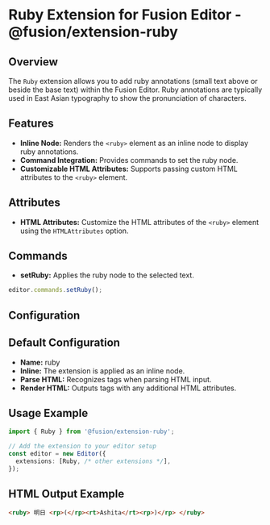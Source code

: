 # Ruby Extension for Fusion Editor - @fusion/extension-ruby

## Overview

The `Ruby` extension allows you to add ruby annotations (small text above or beside the base text) within the Fusion Editor. Ruby annotations are typically used in East Asian typography to show the pronunciation of characters.

## Features

- **Inline Node:** Renders the `<ruby>` element as an inline node to display ruby annotations.
- **Command Integration:** Provides commands to set the ruby node.
- **Customizable HTML Attributes:** Supports passing custom HTML attributes to the `<ruby>` element.

## Attributes

- **HTML Attributes:** Customize the HTML attributes of the `<ruby>` element using the `HTMLAttributes` option.

## Commands

- **setRuby:** Applies the ruby node to the selected text.
```typescript
editor.commands.setRuby();
```

## Configuration

## Default Configuration

- **Name:** ruby
- **Inline:** The extension is applied as an inline node.
- **Parse HTML:** Recognizes <ruby> tags when parsing HTML input.
- **Render HTML:** Outputs <ruby> tags with any additional HTML attributes.

## Usage Example

```typescript
import { Ruby } from '@fusion/extension-ruby';

// Add the extension to your editor setup
const editor = new Editor({
  extensions: [Ruby, /* other extensions */],
});

```

## HTML Output Example

```html
<ruby> 明日 <rp>(</rp><rt>Ashita</rt><rp>)</rp> </ruby>
```